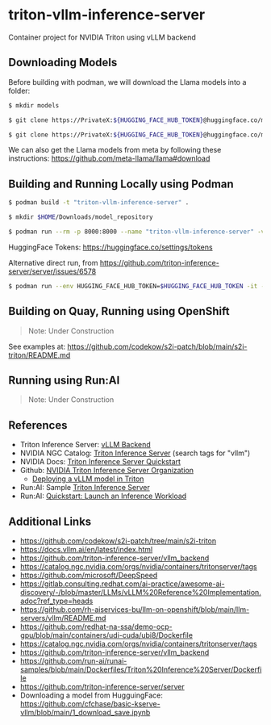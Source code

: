 # triton-vllm-inference-server
Container project for NVIDIA Triton using vLLM backend

## Downloading Models

Before building with podman, we will download the Llama models into a folder:
```sh
$ mkdir models

$ git clone https://PrivateX:${HUGGING_FACE_HUB_TOKEN}@huggingface.co/meta-llama/Llama-2-7b-chat-hf

$ git clone https://PrivateX:${HUGGING_FACE_HUB_TOKEN}@huggingface.co/meta-llama/Llama-2-7b-hf 
```

We can also get the Llama models from meta by following these instructions: https://github.com/meta-llama/llama#download

## Building and Running Locally using Podman

```sh
$ podman build -t "triton-vllm-inference-server" . 
```

```sh
$ mkdir $HOME/Downloads/model_repository

$ podman run --rm -p 8000:8000 --name "triton-vllm-inference-server" -v $HOME/Downloads/model_repository:/opt/app-root/models --env HUGGING_FACE_HUB_TOKEN=$HUGGING_FACE_HUB_TOKEN --shm-size=1G --ulimit memlock=-1 --ulimit stack=67108864 --gpus all triton-vllm-inference-server
```

HuggingFace Tokens: https://huggingface.co/settings/tokens

Alternative direct run, from https://github.com/triton-inference-server/server/issues/6578
```sh
$ podman run --env HUGGING_FACE_HUB_TOKEN=$HUGGING_FACE_HUB_TOKEN -it --net=host --rm -p 8001:8001 --shm-size=1G --ulimit memlock=-1 --ulimit stack=67108864 -v ${PWD}:/work -w /work nvcr.io/nvidia/tritonserver:23.10-vllm-python-py3 tritonserver --model-store ./model_repository
```

## Building on Quay, Running using OpenShift

> Note: Under Construction

See examples at: https://github.com/codekow/s2i-patch/blob/main/s2i-triton/README.md

## Running using Run:AI

> Note: Under Construction

## References

* Triton Inference Server: [vLLM Backend](https://github.com/triton-inference-server/vllm_backend)
* NVIDIA NGC Catalog: [Triton Inference Server](https://catalog.ngc.nvidia.com/orgs/nvidia/containers/tritonserver) (search tags for "vllm")
* NVIDIA Docs: [Triton Inference Server Quickstart](https://docs.nvidia.com/deeplearning/triton-inference-server/user-guide/docs/getting_started/quickstart.html)
* Github: [NVIDIA Triton Inference Server Organization](https://github.com/triton-inference-server/)
  + [Deploying a vLLM model in Triton](https://github.com/triton-inference-server/tutorials/blob/main/Quick_Deploy/vLLM/README.md#deploying-a-vllm-model-in-triton)
* Run:AI: Sample [Triton Inference Server](https://github.com/run-ai/runai-samples/tree/main/Dockerfiles/Triton%20Inference%20Server)
* Run:AI: [Quickstart: Launch an Inference Workload](https://docs.run.ai/v2.17/Researcher/Walkthroughs/quickstart-inference/)

## Additional Links
  
- https://github.com/codekow/s2i-patch/tree/main/s2i-triton
- https://docs.vllm.ai/en/latest/index.html
- https://github.com/triton-inference-server/vllm_backend
- https://catalog.ngc.nvidia.com/orgs/nvidia/containers/tritonserver/tags
- https://github.com/microsoft/DeepSpeed
- https://gitlab.consulting.redhat.com/ai-practice/awesome-ai-discovery/-/blob/master/LLMs/vLLM%20Reference%20Implementation.adoc?ref_type=heads
- https://github.com/rh-aiservices-bu/llm-on-openshift/blob/main/llm-servers/vllm/README.md
- https://github.com/redhat-na-ssa/demo-ocp-gpu/blob/main/containers/udi-cuda/ubi8/Dockerfile
- https://catalog.ngc.nvidia.com/orgs/nvidia/containers/tritonserver/tags
- https://github.com/triton-inference-server/vllm_backend
- https://github.com/run-ai/runai-samples/blob/main/Dockerfiles/Triton%20Inference%20Server/Dockerfile
- https://github.com/triton-inference-server/server
- Downloading a model from HugguingFace: https://github.com/cfchase/basic-kserve-vllm/blob/main/1_download_save.ipynb
